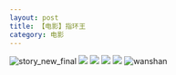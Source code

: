 ```yaml
---
layout: post
title: 【电影】指环王
category: 电影
---
```

![story_new_final](http://s9mfxrgoy.hd-bkt.clouddn.com/img/story_new_final_0322.png)
![](http://s9mfxrgoy.hd-bkt.clouddn.com/img/rings-220405-1.png)
![](http://s9mfxrgoy.hd-bkt.clouddn.com/img/rings-220405-2.png)
![](http://s9mfxrgoy.hd-bkt.clouddn.com/img/rings-220405-3.png)
![](http://s9mfxrgoy.hd-bkt.clouddn.com/img/rings-220405-4.png)
![wanshan](http://s9mfxrgoy.hd-bkt.clouddn.com/img/wanshan.png)